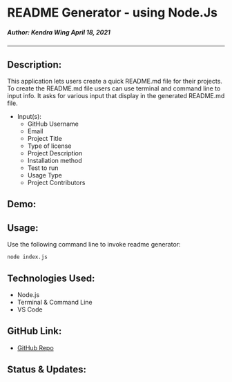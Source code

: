 # README Generator - using Node.Js

##### Author: Kendra Wing April 18, 2021
---

## Description:
This application lets users create a quick README.md file for their projects. To create the README.md file users can use terminal and command line to input info. It asks for various input that display in the generated README.md file. 
* Input(s):
    * GitHub Username 
    * Email
    * Project Title
    * Type of license
    * Project Description
    * Installation method
    * Test to run
    * Usage Type
    * Project Contributors


## Demo:



## Usage: 

Use the following command line to invoke readme generator:

```
node index.js
```


## Technologies Used:

* Node.js 
* Terminal & Command Line
* VS Code


## GitHub Link:

* [GitHub Repo](https://github.com/kwing25/09-Node.js---README-Generator) 


## Status & Updates:

